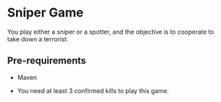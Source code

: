 # Sniper Game

You play either a sniper or a spotter, and the objective is to cooperate to take down a terrorist.

## Pre-requirements

* Maven

* You need at least 3 confirmed kills to play this game.